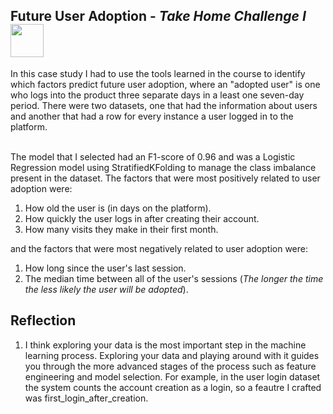 <h2>Future User Adoption - <i>Take Home Challenge I</i>
  <a href="https://nbviewer.jupyter.org/github/Williamdst/Springboard-DSC/blob/master/Coursework/26.2_Relax-Inc/Relax-Take-Home-Challenge.ipynb">
    <img align='center' src="https://img.shields.io/badge/Jupyter-F37626.svg?&style=for-the-badge&logo=Jupyter&logoColor=white" width='53' />
  </a>
</h2>
In this case study I had to use the tools learned in the course to identify which factors predict future user adoption, where an "adopted user" is one who logs into the product three separate days in a least one seven-day period. There were two datasets, one that had the information about users and another that had a row for every instance a user logged in to the platform. <br> </br>

The model that I selected had an F1-score of 0.96 and was a Logistic Regression model using StratifiedKFolding to manage the class imbalance present in the dataset. The factors that were most positively related to user adoption were:
<ol>
  <li> How old the user is (in days on the platform). </li>
  <li> How quickly the user logs in after creating their account. </li>
  <li> How many visits they make in their first month. </li>
</ol>

and the factors that were most negatively related to user adoption were:
<ol>
  <li> How long since the user's last session. </li>
  <li> The median time between all of the user's sessions (<i>The longer the time the less likely the user will be adopted</i>). </li>
</ol>

<h2>Reflection </h2>
<ol>
  <li> I think exploring your data is the most important step in the machine learning process. Exploring your data and playing around with it guides you through the more advanced stages of the process such as feature engineering and model selection. For example, in the user login dataset the system counts the account creation as a login, so a feautre I crafted was first_login_after_creation.
</ol>

